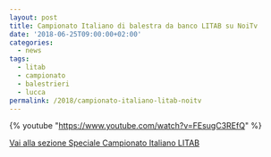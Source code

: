 ```yaml
---
layout: post
title: Campionato Italiano di balestra da banco LITAB su NoiTv
date: '2018-06-25T09:00:00+02:00'
categories:
  - news
tags:
  - litab
  - campionato
  - balestrieri
  - lucca
permalink: /2018/campionato-italiano-litab-noitv
---
```


{% youtube "https://www.youtube.com/watch?v=FEsugC3REfQ" %}

<!-- more -->

[Vai alla sezione Speciale Campionato Italiano LITAB](/campionato-litab-lucca-2018)
